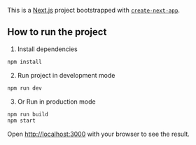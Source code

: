This is a [Next.js](https://nextjs.org) project bootstrapped with [`create-next-app`](https://nextjs.org/docs/app/api-reference/cli/create-next-app).

## How to run the project

1. Install dependencies

```bash
npm install
```
2. Run project in development mode

```bash
npm run dev
```
3. Or Run in production mode

```bash
npm run build
npm start
```

Open [http://localhost:3000](http://localhost:3000) with your browser to see the result.

